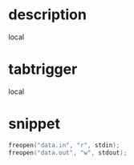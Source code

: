 # description
local
# tabtrigger
local
# snippet
```cpp
freopen("data.in", "r", stdin);
freopen("data.out", "w", stdout);
```